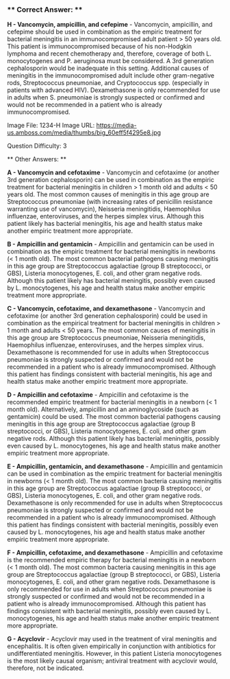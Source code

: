 ### ** Correct Answer: **

**H - Vancomycin, ampicillin, and cefepime** - Vancomycin, ampicillin, and cefepime should be used in combination as the empiric treatment for bacterial meningitis in an immunocompromised adult patient > 50 years old. This patient is immunocompromised because of his non-Hodgkin lymphoma and recent chemotherapy and, therefore, coverage of both L. monocytogenes and P. aeruginosa must be considered. A 3rd generation cephalosporin would be inadequate in this setting. Additional causes of meningitis in the immunocompromised adult include other gram-negative rods, Streptococcus pneumoniae, and Cryptococcus spp. (especially in patients with advanced HIV). Dexamethasone is only recommended for use in adults when S. pneumoniae is strongly suspected or confirmed and would not be recommended in a patient who is already immunocompromised.

Image File: 1234-H
Image URL: https://media-us.amboss.com/media/thumbs/big_60eff5f4295e8.jpg

Question Difficulty: 3

** Other Answers: **

**A - Vancomycin and cefotaxime** - Vancomycin and cefotaxime (or another 3rd generation cephalosporin) can be used in combination as the empiric treatment for bacterial meningitis in children > 1 month old and adults < 50 years old. The most common causes of meningitis in this age group are Streptococcus pneumoniae (with increasing rates of penicillin resistance warranting use of vancomycin), Neisseria meningitidis, Haemophilus influenzae, enteroviruses, and the herpes simplex virus. Although this patient likely has bacterial meningitis, his age and health status make another empiric treatment more appropriate.

**B - Ampicillin and gentamicin** - Ampicillin and gentamicin can be used in combination as the empiric treatment for bacterial meningitis in newborns (< 1 month old). The most common bacterial pathogens causing meningitis in this age group are Streptococcus agalactiae (group B streptococci, or GBS), Listeria monocytogenes, E. coli, and other gram negative rods. Although this patient likely has bacterial meningitis, possibly even caused by L. monocytogenes, his age and health status make another empiric treatment more appropriate.

**C - Vancomycin, cefotaxime, and dexamethasone** - Vancomycin and cefotaxime (or another 3rd generation cephalosporin) could be used in combination as the empirical treatment for bacterial meningitis in children > 1 month and adults < 50 years. The most common causes of meningitis in this age group are Streptococcus pneumoniae, Neisseria meningitidis, Haemophilus influenzae, enteroviruses, and the herpes simplex virus. Dexamethasone is recommended for use in adults when Streptococcus pneumoniae is strongly suspected or confirmed and would not be recommended in a patient who is already immunocompromised. Although this patient has findings consistent with bacterial meningitis, his age and health status make another empiric treatment more appropriate.

**D - Ampicillin and cefotaxime** - Ampicillin and cefotaxime is the recommended empiric treatment for bacterial meningitis in a newborn (< 1 month old). Alternatively, ampicillin and an aminoglycoside (such as gentamicin) could be used. The most common bacterial pathogens causing meningitis in this age group are Streptococcus agalactiae (group B streptococci, or GBS), Listeria monocytogenes, E. coli, and other gram negative rods. Although this patient likely has bacterial meningitis, possibly even caused by L. monocytogenes, his age and health status make another empiric treatment more appropriate.

**E - Ampicillin, gentamicin, and dexamethasone** - Ampicillin and gentamicin can be used in combination as the empiric treatment for bacterial meningitis in newborns (< 1 month old). The most common bacteria causing meningitis in this age group are Streptococcus agalactiae (group B streptococci, or GBS), Listeria monocytogenes, E. coli, and other gram negative rods. Dexamethasone is only recommended for use in adults when Streptococcus pneumoniae is strongly suspected or confirmed and would not be recommended in a patient who is already immunocompromised. Although this patient has findings consistent with bacterial meningitis, possibly even caused by L. monocytogenes, his age and health status make another empiric treatment more appropriate.

**F - Ampicillin, cefotaxime, and dexamethasone** - Ampicillin and cefotaxime is the recommended empiric therapy for bacterial meningitis in a newborn (< 1 month old). The most common bacteria causing meningitis in this age group are Streptococcus agalactiae (group B streptococci, or GBS), Listeria monocytogenes, E. coli, and other gram negative rods. Dexamethasone is only recommended for use in adults when Streptococcus pneumoniae is strongly suspected or confirmed and would not be recommended in a patient who is already immunocompromised. Although this patient has findings consistent with bacterial meningitis, possibly even caused by L. monocytogenes, his age and health status make another empiric treatment more appropriate.

**G - Acyclovir** - Acyclovir may used in the treatment of viral meningitis and encephalitis. It is often given empirically in conjunction with antibiotics for undifferentiated meningitis. However, in this patient Listeria monocytogenes is the most likely causal organism; antiviral treatment with acyclovir would, therefore, not be indicated.

